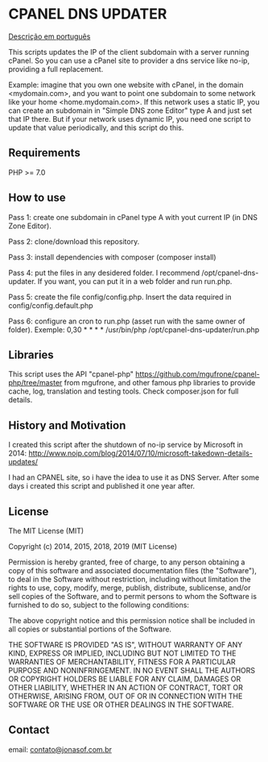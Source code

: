 CPANEL DNS UPDATER
==================

[Descrição em português](LEIAME.md)

This scripts updates the IP of the client subdomain with a server running cPanel. So 
you can use a cPanel site to provider a dns service like no-ip, providing a full replacement.

Example: imagine that you own one website with cPanel, in the domain 
<mydomain.com>, and you want to point one subdomain to some network like your 
home <home.mydomain.com>. If this network uses a static IP, you can create 
an subdomain in "Simple DNS zone Editor" type A and just set that IP there. 
But if your network uses dynamic IP, you need one script to update that value
periodically, and this script do this.

Requirements
--------

PHP >= 7.0

How to use
---------

Pass 1: create one subdomain in cPanel type A with yout current IP (in DNS Zone 
Editor).

Pass 2: clone/download this repository.

Pass 3: install dependencies with composer (composer install)

Pass 4: put the files in any desidered folder. I recommend 
/opt/cpanel-dns-updater. If you want, you can put it in a web folder and run 
run.php.

Pass 5: create the file config/config.php. Insert the data required in 
config/config.default.php

Pass 6: configure an cron to run.php (asset run with the same owner of folder). 
Exemple:
0,30 * * * * /usr/bin/php /opt/cpanel-dns-updater/run.php 


Libraries
-----------
This script uses the API "cpanel-php" <https://github.com/mgufrone/cpanel-php/tree/master> 
from mgufrone, and other famous php libraries to provide cache, log, translation and testing tools.
Check composer.json for full details.


History and Motivation
--------

I created this script after the shutdown of no-ip service by Microsoft in 2014:
http://www.noip.com/blog/2014/07/10/microsoft-takedown-details-updates/

I had an CPANEL site, so i have the idea to use it as DNS Server. After some days 
i created this script and published it one year after.

License
-------

The MIT License (MIT)

Copyright (c) 2014, 2015, 2018, 2019 (MIT License)

Permission is hereby granted, free of charge, to any person obtaining a copy
of this software and associated documentation files (the "Software"), to deal
in the Software without restriction, including without limitation the rights
to use, copy, modify, merge, publish, distribute, sublicense, and/or sell
copies of the Software, and to permit persons to whom the Software is
furnished to do so, subject to the following conditions:

The above copyright notice and this permission notice shall be included in
all copies or substantial portions of the Software.

THE SOFTWARE IS PROVIDED "AS IS", WITHOUT WARRANTY OF ANY KIND, EXPRESS OR
IMPLIED, INCLUDING BUT NOT LIMITED TO THE WARRANTIES OF MERCHANTABILITY,
FITNESS FOR A PARTICULAR PURPOSE AND NONINFRINGEMENT. IN NO EVENT SHALL THE
AUTHORS OR COPYRIGHT HOLDERS BE LIABLE FOR ANY CLAIM, DAMAGES OR OTHER
LIABILITY, WHETHER IN AN ACTION OF CONTRACT, TORT OR OTHERWISE, ARISING FROM,
OUT OF OR IN CONNECTION WITH THE SOFTWARE OR THE USE OR OTHER DEALINGS IN
THE SOFTWARE.

Contact
-------

email: contato@jonasof.com.br 